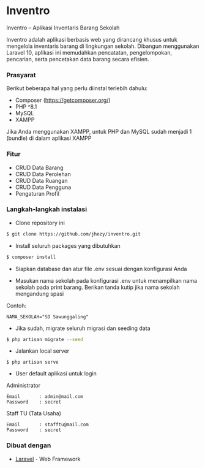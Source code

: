 # Inventro

Inventro – Aplikasi Inventaris Barang Sekolah

Inventro adalah aplikasi berbasis web yang dirancang khusus untuk mengelola inventaris barang di lingkungan sekolah. Dibangun menggunakan Laravel 10, aplikasi ini memudahkan pencatatan, pengelompokan, pencarian, serta pencetakan data barang secara efisien.

### Prasyarat

Berikut beberapa hal yang perlu diinstal terlebih dahulu:

-   Composer (https://getcomposer.org/)
-   PHP ^8.1
-   MySQL
-   XAMPP

Jika Anda menggunakan XAMPP, untuk PHP dan MySQL sudah menjadi 1 (bundle) di dalam aplikasi XAMPP

### Fitur

-   CRUD Data Barang
-   CRUD Data Perolehan
-   CRUD Data Ruangan
-   CRUD Data Pengguna
-   Pengaturan Profil

### Langkah-langkah instalasi

-   Clone repository ini

```bash
$ git clone https://github.com/jhezy/inventro.git
```

-   Install seluruh packages yang dibutuhkan

```bash
$ composer install
```

-   Siapkan database dan atur file .env sesuai dengan konfigurasi Anda

-   Masukan nama sekolah pada konfigurasi .env untuk menampilkan nama sekolah pada print barang. Berikan tanda kutip jika nama sekolah mengandung spasi

Contoh:

```
NAMA_SEKOLAH="SD Sawunggaling"
```

-   Jika sudah, migrate seluruh migrasi dan seeding data

```bash
$ php artisan migrate --seed
```

-   Jalankan local server

```
$ php artisan serve
```

-   User default aplikasi untuk login

Administrator

```
Email       : admin@mail.com
Password    : secret
```

Staff TU (Tata Usaha)

```
Email       : stafftu@mail.com
Password    : secret
```

### Dibuat dengan

-   [Laravel](https://laravel.com) - Web Framework

